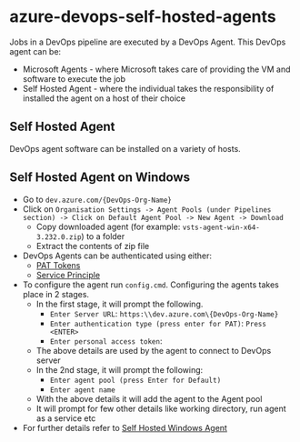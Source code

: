 # azure-devops-self-hosted-agents

Jobs in a DevOps pipeline are executed by a DevOps Agent. This DevOps agent can be:
* Microsoft Agents - where Microsoft takes care of providing the VM and software to execute the job
* Self Hosted Agent - where the individual takes the responsibility of installed the agent on a host of their choice

## Self Hosted Agent
DevOps agent software can be installed on a variety of hosts.
## Self Hosted Agent on Windows
* Go to `dev.azure.com/{DevOps-Org-Name}`
* Click on `Organisation Settings -> Agent Pools (under Pipelines section) -> Click on Default Agent Pool -> New Agent -> Download`
  * Copy downloaded agent (for example: `vsts-agent-win-x64-3.232.0.zip`) to a folder
  * Extract the contents of zip file
* DevOps Agents can be authenticated using either:
  * [PAT Tokens](https://learn.microsoft.com/en-us/azure/devops/pipelines/agents/personal-access-token-agent-registration?view=azure-devops)
  * [Service Principle](https://learn.microsoft.com/en-us/azure/devops/pipelines/agents/service-principal-agent-registration?view=azure-devops)
* To configure the agent run `config.cmd`. Configuring the agents takes place in 2 stages. 
  * In the first stage, it will prompt the following.
    * `Enter Server URL`: `https:\\dev.azure.com\{DevOps-Org-Name}`
    * `Enter authentication type (press enter for PAT)`: `Press <ENTER>`
    * `Enter personal access token`:
  * The above details are used by the agent to connect to DevOps server
  * In the 2nd stage, it will prompt the following:
    * `Enter agent pool (press Enter for Default)`
    * `Enter agent name`
  * With the above details it will add the agent to the Agent pool
  * It will prompt for few other details like working directory, run agent as a service etc
* For further details refer to [Self Hosted Windows Agent](https://learn.microsoft.com/en-us/azure/devops/pipelines/agents/windows-agent?view=azure-devops#download-and-configure-the-agent)
